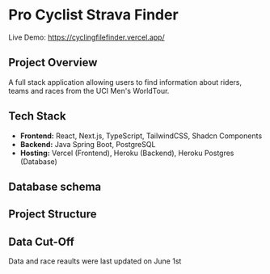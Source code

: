 # Pro Cyclist Strava Finder

Live Demo: https://cyclingfilefinder.vercel.app/  

## Project Overview
A full stack application allowing users to find information about riders, teams and races from the UCI Men's WorldTour.

## Tech Stack
- **Frontend:** React, Next.js, TypeScript, TailwindCSS, Shadcn Components
- **Backend:** Java Spring Boot, PostgreSQL  
- **Hosting:** Vercel (Frontend), Heroku (Backend), Heroku Postgres (Database)

## Database schema 

## Project Structure

## Data Cut-Off
Data and race reaults were last updated on June 1st
